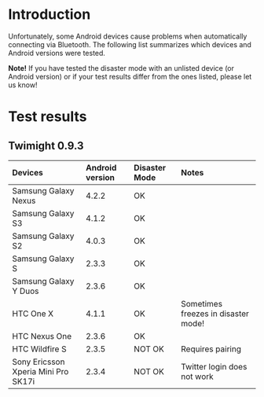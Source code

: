 # Introduction #

Unfortunately, some Android devices cause problems when automatically connecting via Bluetooth. The following list summarizes which devices and Android versions were tested.

**Note!** If you have tested the disaster mode with an unlisted device (or Android version) or if your test results differ from the ones listed, please let us know!

# Test results #

## Twimight 0.9.3 ##

| **Devices** | **Android version** | **Disaster Mode** | **Notes** |
|:------------|:--------------------|:------------------|:----------|
| Samsung Galaxy Nexus | 4.2.2 | OK |  |
| Samsung Galaxy S3 | 4.1.2 | OK |  |
| Samsung Galaxy S2 | 4.0.3 | OK |  |
| Samsung Galaxy S | 2.3.3 | OK |  |
| Samsung Galaxy Y Duos | 2.3.6 | OK |  |
| HTC One X | 4.1.1 | OK | Sometimes freezes in disaster mode! |
| HTC Nexus One | 2.3.6 | OK |  |
| HTC Wildfire S | 2.3.5 | NOT OK | Requires pairing |
| Sony Ericsson Xperia Mini Pro SK17i| 2.3.4 | NOT OK | Twitter login does not work |